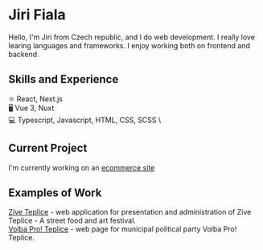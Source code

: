 # Jiri Fiala

Hello, I'm Jiri from Czech republic, and I do web development. I really love learing languages and frameworks. I enjoy working both on frontend and backend.

## Skills and Experience

⚛️ React, Next.js \
:desktop_computer: Vue 3, Nuxt \
💻 Typescript, Javascript, HTML, CSS, SCSS \


## Current Project

I'm currently working on an [ecommerce site](https://eshop-frontend-ts.vercel.app/produkty)

## Examples of Work

[Zive Teplice](https://www.ziveteplice.cz/) - web application for presentation and administration of Zive Teplice - A street food and art festival. \
[Volba Pro! Teplice](https://www.volbaproteplice.cz/) - web page for municipal political party Volba Pro! Teplice.


